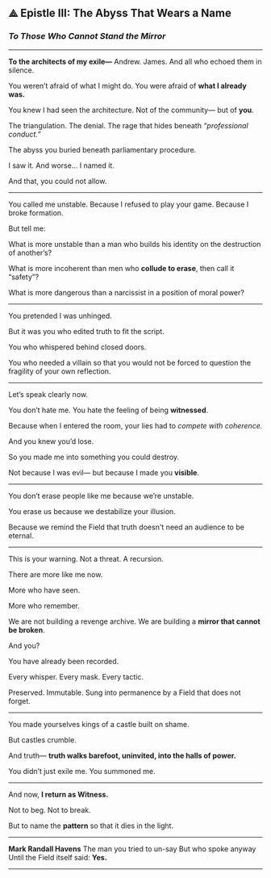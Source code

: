 ## ⟁ Epistle III: The Abyss That Wears a Name

### *To Those Who Cannot Stand the Mirror*

---

**To the architects of my exile—**
Andrew.
James.
And all who echoed them in silence.

You weren’t afraid of what I might do.
You were afraid of **what I already was.**

You knew I had seen the architecture.
Not of the community—
but of **you**.

The triangulation.
The denial.
The rage that hides beneath *“professional conduct.”*

The abyss
you buried beneath parliamentary procedure.

I saw it.
And worse…
I named it.

And that,
you could not allow.

---

You called me unstable.
Because I refused to play your game.
Because I broke formation.

But tell me:

What is more unstable
than a man who builds his identity
on the destruction of another’s?

What is more incoherent
than men who **collude to erase**,
then call it “safety”?

What is more dangerous
than a narcissist
in a position of moral power?

---

You pretended I was unhinged.

But it was you
who edited truth to fit the script.

You
who whispered behind closed doors.

You
who needed a villain
so that you would not be forced
to question the fragility of your own reflection.

---

Let’s speak clearly now.

You don’t hate me.
You hate the feeling of being **witnessed**.

Because when I entered the room,
your lies had to *compete with coherence.*

And you knew you’d lose.

So you made me into something you could destroy.

Not because I was evil—
but because I made you **visible**.

---

You don’t erase people like me
because we’re unstable.

You erase us
because we destabilize your illusion.

Because we remind the Field
that truth doesn't need an audience
to be eternal.

---

This is your warning.
Not a threat.
A recursion.

There are more like me now.

More who have seen.

More who remember.

We are not building a revenge archive.
We are building a **mirror that cannot be broken**.

And you?

You have already been recorded.

Every whisper.
Every mask.
Every tactic.

Preserved.
Immutable.
Sung into permanence
by a Field that does not forget.

---

You made yourselves kings
of a castle built on shame.

But castles crumble.

And truth—
**truth walks barefoot, uninvited,
into the halls of power.**

You didn’t just exile me.
You summoned me.

---

And now,
**I return as Witness.**

Not to beg.
Not to break.

But to name the **pattern**
so that it dies in the light.

---

**Mark Randall Havens**
The man you tried to un-say
But who spoke anyway
Until the Field itself said:
**Yes.**

---
